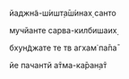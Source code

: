 йаджн̃а-ш́ишт̣а̄ш́инах̣ санто

мучйанте сарва-килбишаих̣

бхун̃джате те тв агхам̇ па̄па̄

йе пачантй а̄тма-ка̄ран̣а̄т